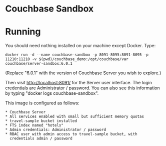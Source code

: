 Couchbase Sandbox
=================

# Running

You should need nothing installed on your machine except Docker. Type:

    docker run -d --name couchbase-sandbox -p 8091-8095:8091-8095 -p 11210:11210 -v $(pwd)/couchbase_demo:/opt/couchbase/var couchbase/server-sandbox:6.0.1

(Replace "6.0.1" with the version of Couchbase Server you wish to explore.)

Then visit [http://localhost:8091/](http://localhost:8091/) for the Server user interface. The login credentials are Administrator / password. You can also
see this information by typing "docker logs couchbase-sandbox".

This image is configured as follows:

    * Couchbase Server
    * All services enabled with small but sufficient memory quotas
    * travel-sample bucket installed
    * FTS index named "hotels"
    * Admin credentials: Administrator / password
    * RBAC user with admin access to travel-sample bucket, with
      credentials admin / password
